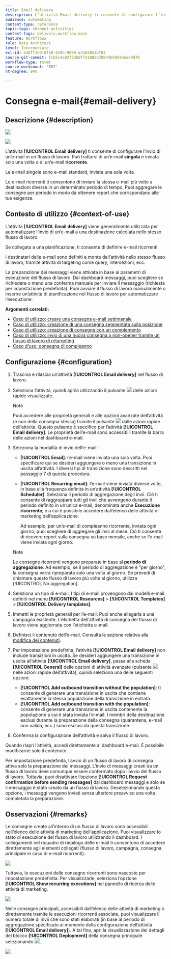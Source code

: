 ```yaml
---
title: Email delivery
description: L’attività Email delivery ti consente di configurare l’invio di un’e-mail singola o ricorrente in un flusso di lavoro.
audience: automating
content-type: reference
topic-tags: channel-activities
context-tags: delivery,workflow,main
feature: Workflows
role: Data Architect
level: Intermediate
exl-id: e38ff3dd-8fb0-419b-9090-a3165852bf83
source-git-commit: fcb5c4a92f23bdffd1082b7b044b5859dead9d70
workflow-type: tm+mt
source-wordcount: '857'
ht-degree: 94%

---
```


# Consegna e-mail{#email-delivery}

## Descrizione {#description}

![](assets/email.png)

![](assets/recurrentemail.png)

L’attività **[!UICONTROL Email delivery]** ti consente di configurare l’invio di un’e-mail in un flusso di lavoro. Può trattarsi di un’e-mail **singola** e inviata solo una volta o di un’e-mail **ricorrente**.

Le e-mail singole sono e-mail standard, inviate una sola volta.

Le e-mail ricorrenti ti consentono di inviare la stessa e-mail più volte a destinazioni diverse in un determinato periodo di tempo. Puoi aggregare le consegne per periodo in modo da ottenere report che corrispondano alle tue esigenze.

## Contesto di utilizzo {#context-of-use}

L’attività **[!UICONTROL Email delivery]** viene generalmente utilizzata per automatizzare l’invio di un’e-mail a una destinazione calcolata nello stesso flusso di lavoro.

Se collegata a una pianificazione, ti consente di definire e-mail ricorrenti.

I destinatari delle e-mail sono definiti a monte dell’attività nello stesso flusso di lavoro, tramite attività di targeting come query, intersezioni, ecc.

La preparazione dei messaggi viene attivata in base ai parametri di esecuzione del flusso di lavoro. Dal dashboard messaggi, puoi scegliere se richiedere o meno una conferma manuale per inviare il messaggio (richiesta per impostazione predefinita). Puoi avviare il flusso di lavoro manualmente o inserire un’attività di pianificazione nel flusso di lavoro per automatizzare l’esecuzione.

**Argomenti correlati:**

* [Caso di utilizzo: creare una consegna e-mail settimanale](../../automating/using/workflow-weekly-offer.md)
* [Caso di utilizzo: creazione di una consegna segmentata sulla posizione](../../automating/using/workflow-segmentation-location.md)
* [Caso di utilizzo: creazione di consegne con un complemento](../../automating/using/workflow-created-query-with-complement.md)
* [Caso di utilizzo: invio di una nuova consegna a non-opener tramite un flusso di lavoro di retargeting](../../automating/using/workflow-cross-channel-retargeting.md)
* [Caso d’uso: consegna di compleanno](../../automating/using/birthday-delivery.md)

## Configurazione {#configuration}

1. Trascina e rilascia un’attività **[!UICONTROL Email delivery]** nel flusso di lavoro.
1. Seleziona l’attività, quindi aprila utilizzando il pulsante ![](assets/edit_darkgrey-24px.png) delle azioni rapide visualizzate.

   >[!NOTE]
   >
   >Puoi accedere alle proprietà generali e alle opzioni avanzate dell’attività (e non della consegna stessa) tramite il pulsante ![](assets/dlv_activity_params-24px.png) dalle azioni rapide dell’attività. Questo pulsante è specifico per l’attività **[!UICONTROL Email delivery]**. Le proprietà dell’e-mail sono accessibili tramite la barra delle azioni nel dashboard e-mail.

1. Seleziona la modalità di invio dell’e-mail:

   * **[!UICONTROL Email]**: l’e-mail viene inviata una sola volta. Puoi specificare qui se desideri aggiungere o meno una transizione in uscita all’attività. I diversi tipi di transizione sono descritti nel passaggio 7 di questa procedura.
   * **[!UICONTROL Recurring email]**: l’e-mail viene inviata diverse volte, in base alla frequenza definita in un’attività **[!UICONTROL Scheduler]**. Seleziona il periodo di aggregazione degli invii. Ciò ti consente di raggruppare tutti gli invii che avvengono durante il periodo definito in un’unica e-mail, denominata anche **Esecuzione ricorrente**, e a cui è possibile accedere dall’elenco delle attività di marketing dell’applicazione.

      Ad esempio, per un’e-mail di compleanno ricorrente, inviata ogni giorno, puoi scegliere di aggregare gli invii al mese. Ciò ti consente di ricevere report sulla consegna su base mensile, anche se l’e-mail viene inviata ogni giorno.
   >[!NOTE]
   >
   >Le consegne ricorrenti vengono preparate in base al **periodo di aggregazione**. Ad esempio, se il periodo di aggregazione è &quot;per giorno&quot;, la consegna verrà ripreparata solo una volta al giorno. Se prevedi di chiamare questo flusso di lavoro più volte al giorno, utilizza [!UICONTROL No aggregation].

1. Seleziona un tipo di e-mail. I tipi di e-mail provengono dai modelli e-mail definiti nel menu **[!UICONTROL Resources]** > **[!UICONTROL Templates]** > **[!UICONTROL Delivery templates]**.
1. Immetti le proprietà generali per l’e-mail. Puoi anche allegarla a una campagna esistente. L’etichetta dell’attività di consegna del flusso di lavoro viene aggiornata con l’etichetta e-mail.
1. Definisci il contenuto dell’e-mail. Consulta la sezione relativa alla [modifica dei contenuti](../../designing/using/designing-content-in-adobe-campaign.md).
1. Per impostazione predefinita, l’attività **[!UICONTROL Email delivery]** non include transizioni in uscita. Se desideri aggiungere una transizione in uscita all’attività **[!UICONTROL Email delivery]**, passa alla scheda **[!UICONTROL General]** delle opzioni di attività avanzate (pulsante ![](assets/dlv_activity_params-24px.png) nelle azioni rapide dell’attività), quindi seleziona una delle seguenti opzioni:

   * **[!UICONTROL Add outbound transition without the population]**: ti consente di generare una transizione in uscita che contiene esattamente la stessa popolazione della transizione in entrata.
   * **[!UICONTROL Add outbound transition with the population]**: consente di generare una transizione in uscita contenente la popolazione a cui è stata inviata l’e-mail. I membri della destinazione esclusi durante la preparazione della consegna (quarantena, e-mail non valida, ecc.) sono esclusi da questa transizione.

1. Conferma la configurazione dell’attività e salva il flusso di lavoro.

Quando riapri l’attività, accedi direttamente al dashboard e-mail. È possibile modificarne solo il contenuto.

Per impostazione predefinita, l’avvio di un flusso di lavoro di consegna attiva solo la preparazione dei messaggi. L’invio di messaggi creati da un flusso di lavoro deve comunque essere confermato dopo l’avvio del flusso di lavoro. Tuttavia, puoi disattivare l’opzione **[!UICONTROL Request confirmation before sending messages]** dal dashboard messaggi e solo se il messaggio è stato creato da un flusso di lavoro. Deselezionando questa opzione, i messaggi vengono inviati senza ulteriore preavviso una volta completata la preparazione.

## Osservazioni {#remarks}

Le consegne create all’interno di un flusso di lavoro sono accessibili nell’elenco delle attività di marketing dell’applicazione. Puoi visualizzare lo stato di esecuzione del flusso di lavoro utilizzando il dashboard. I collegamenti nel riquadro di riepilogo delle e-mail ti consentono di accedere direttamente agli elementi collegati (flusso di lavoro, campagna, consegna principale in caso di e-mail ricorrenti).

![](assets/wkf_display_recurrent_executions_2.png)

Tuttavia, le esecuzioni delle consegne ricorrenti sono nascoste per impostazione predefinita. Per visualizzarle, seleziona l’opzione **[!UICONTROL Show recurring executions]** nel pannello di ricerca delle attività di marketing.

![](assets/wkf_display_recurrent_executions.png)

Nelle consegne principali, accessibili dall’elenco delle attività di marketing o direttamente tramite le esecuzioni ricorrenti associate, puoi visualizzare il numero totale di invii che sono stati elaborati (in base al periodo di aggregazione specificato al momento della configurazione dell’attività **[!UICONTROL Email delivery]**). A tal fine, apri la visualizzazione dei dettagli del blocco **[!UICONTROL Deployment]** della consegna principale selezionando ![](assets/wkf_dlv_detail_button.png).

![](assets/wkf_display_recurrent_executions_3.png)
